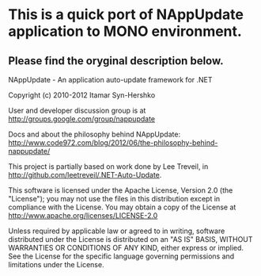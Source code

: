 # This is a quick port of NAppUpdate application to MONO environment.
## Please find the oryginal description below.

NAppUpdate - An application auto-update framework for .NET

Copyright (c) 2010-2012 Itamar Syn-Hershko

User and developer discussion group is at http://groups.google.com/group/nappupdate

Docs and about the philosophy behind NAppUpdate:
http://www.code972.com/blog/2012/06/the-philosophy-behind-nappupdate/

This project is partially based on work done by Lee Treveil,
in http://github.com/leetreveil/.NET-Auto-Update.

This software is licensed under the Apache License, Version 2.0
(the "License"); you may not use the files in this distribution
except in compliance with the License. You may obtain a copy of
the License at http://www.apache.org/licenses/LICENSE-2.0

Unless required by applicable law or agreed to in writing,
software distributed under the License is distributed on an
"AS IS" BASIS, WITHOUT WARRANTIES OR CONDITIONS OF ANY KIND,
either express or implied. See the License for the specific
language governing permissions and limitations under the License.
